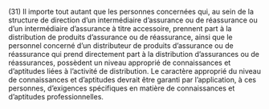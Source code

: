 (31) Il importe tout autant que les personnes concernées qui, au sein de la structure de direction d’un intermédiaire d’assurance ou de réassurance ou d’un intermédiaire d’assurance à titre accessoire, prennent part à la distribution de produits d’assurance ou de réassurance, ainsi que le personnel concerné d’un distributeur de produits d’assurance ou de réassurance qui prend directement part à la distribution d’assurances ou de réassurances, possèdent un niveau approprié de connaissances et d’aptitudes liées à l’activité de distribution. Le caractère approprié du niveau de connaissances et d’aptitudes devrait être garanti par l’application, à ces personnes, d’exigences spécifiques en matière de connaissances et d’aptitudes professionnelles.
